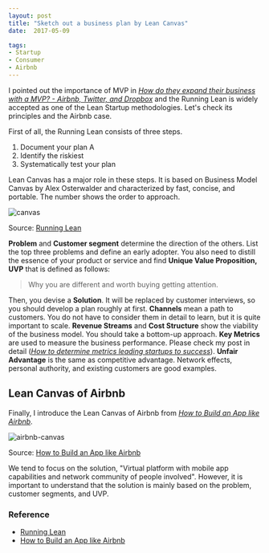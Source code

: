 ```yaml
---
layout: post
title: "Sketch out a business plan by Lean Canvas"
date:  2017-05-09

tags:
- Startup
- Consumer
- Airbnb
---
```


I pointed out the importance of MVP in [*How do they expand their business with a MVP? - Airbnb, Twitter, and Dropbox*]({{site.github.url}}2017/01/31/mvp.html) and the Running Lean is widely accepted as one of the Lean Startup methodologies. Let's check its principles and the Airbnb case.

First of all, the Running Lean consists of three steps.

1. Document your plan A
1. Identify the riskiest
1. Systematically test your plan

Lean Canvas has a major role in these steps. It is based on Business Model Canvas by Alex Osterwalder and characterized by fast, concise, and portable. The number shows the order to approach.

![canvas]({{site.github.url}}/images/posts/canvas.png)
<div class="source">Source: <a href="https://www.amazon.com/gp/product/B006UKFFE0/ref=as_li_tl?ie=UTF8&camp=1789&creative=9325&creativeASIN=B006UKFFE0&linkCode=as2&tag=schwalbe03-20&linkId=50cca26d07ae63e0dcb338a012047939">Running Lean</a></div>

 **Problem** and **Customer segment** determine the direction of the others. List the top three problems and define an early adopter. You also need to distill the essence of your product or service and find **Unique Value Proposition, UVP** that is defined as follows:

> Why you are different and worth buying getting attention.

Then, you devise a **Solution**. It will be replaced by customer interviews, so you should develop a plan roughly at first. **Channels** mean a path to customers. You do not have to consider them in detail to learn, but it is quite important to scale. **Revenue Streams** and **Cost Structure** show the viability of the business model. You should take a bottom-up approach. **Key Metrics** are used to measure the business performance. Please check my post in detail ([*How to determine metrics leading startups to success*]({{site.github.url}}/2017/03/15/metrics.html)). **Unfair Advantage** is the same as competitive advantage. Network effects, personal authority, and existing customers are good examples.

## Lean Canvas of Airbnb

Finally, I introduce the Lean Canvas of Airbnb from [*How to Build an App like Airbnb*](https://codetiburon.com/build-an-app-like-airbnb-the-lean-way/).

![airbnb-canvas]({{site.github.url}}/images/posts/airbnb-canvas.png)
<div class="source">Source: <a href="https://codetiburon.com/build-an-app-like-airbnb-the-lean-way/">How to Build an App like Airbnb</a></div>

We tend to focus on the solution, "Virtual platform with mobile app capabilities and network community of people involved". However, it is important to understand that the solution is mainly based on the problem, customer segments, and UVP.

### Reference

<div class="list">
  <ul>
    <li><a href="https://www.amazon.com/gp/product/B006UKFFE0/ref=as_li_tl?ie=UTF8&camp=1789&creative=9325&creativeASIN=B006UKFFE0&linkCode=as2&tag=schwalbe03-20&linkId=50cca26d07ae63e0dcb338a012047939">Running Lean</a></li>
    <li><a href="https://codetiburon.com/build-an-app-like-airbnb-the-lean-way/">How to Build an App like Airbnb</a></li>
 </ul>
</div>
